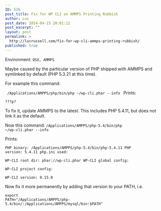 ```yaml
---
ID: 526
post_title: Fix for WP CLI on AMMPS Printing Rubbish
author: Luc
post_date: 2014-04-23 20:01:12
post_excerpt: ""
layout: post
permalink: >
  http://lucrussell.com/fix-for-wp-cli-ammps-printing-rubbish/
published: true
---
```

Environment: <code>OSX, AMMPS</code>

Maybe caused by the particular version of PHP shipped with AMMPS and symlinked by default (PHP 5.3.21 at this time).

For example this command:
 
<code> /Applications/AMPPS/php/bin/php ~/wp-cli.phar --info </code>
Prints: 

<code>???p?</code>

To fix it, update AMMPS to the latest. This includes PHP 5.4.11, but does not link it as the default.

Now this command:
<code>/Applications/AMPPS/php-5.4/bin/php ~/wp-cli.phar --info
</code>

Prints:

<code>PHP binary:	/Applications/AMPPS/php-5.4/bin/php-5.4.11
PHP version:	5.4.11
php.ini used:	
WP-CLI root dir:	phar://wp-cli.phar
WP-CLI global config:	
WP-CLI project config:	
WP-CLI version:	0.15.0</code>

Now fix it more permanently by adding that version to your PATH, i.e.

<code>export PATH="/Applications/AMPPS/php-5.4/bin/:/Applications/AMPPS/mysql/bin:$PATH"</code>